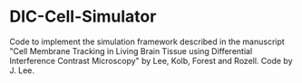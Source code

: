 # DIC-Cell-Simulator
Code to implement the simulation framework described in the manuscript "Cell Membrane Tracking in Living Brain Tissue using Differential Interference Contrast Microscopy" by Lee, Kolb, Forest and Rozell.  Code by J. Lee.

